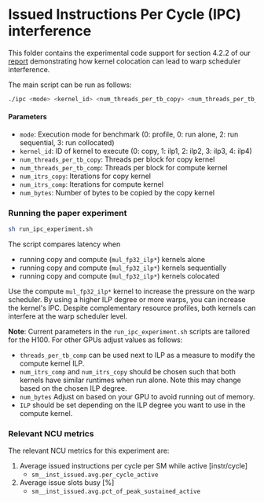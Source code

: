 # Issued Instructions Per Cycle (IPC) interference
This folder contains the experimental code support for section 4.2.2 of our [report](https://arxiv.org/pdf/2501.16909) demonstrating how kernel colocation can lead to warp scheduler interference.

The main script can be run as follows:
```bash
./ipc <mode> <kernel_id> <num_threads_per_tb_copy> <num_threads_per_tb_comp> <num_itrs_copy> <num_itrs_comp> <num_bytes>
```
#### Parameters
- `mode`: Execution mode for benchmark (0: profile, 0: run alone, 2: run sequential, 3: run collocated)
- `kernel_id`: ID of kernel to execute (0: copy, 1: ilp1, 2: ilp2, 3: ilp3, 4: ilp4)
- `num_threads_per_tb_copy`: Threads per block for copy kernel
- `num_threads_per_tb_comp`: Threads per block for compute kernel
- `num_itrs_copy`: Iterations for copy kernel
- `num_itrs_comp`: Iterations for compute kernel
- `num_bytes`: Number of bytes to be copied by the copy kernel

### Running the paper experiment
```bash
sh run_ipc_experiment.sh
```
The script compares latency when
- running copy and compute (`mul_fp32_ilp*`) kernels alone
- running copy and compute (`mul_fp32_ilp*`) kernels sequentially
- running copy and compute (`mul_fp32_ilp*`) kernels colocated

Use the compute `mul_fp32_ilp*` kernel to increase the pressure on the warp scheduler. By using a higher ILP degree or more warps, you can increase the kernel's IPC. Despite complementary resource profiles, both kernels can interfere at the warp scheduler level.

**Note**: Current parameters in the `run_ipc_experiment.sh` scripts are tailored for the H100. For other GPUs adjust values as follows:
- `threads_per_tb_comp` can be used next to ILP as a measure to modify the compute kernel ILP.
- `num_itrs_comp` and `num_itrs_copy` should be chosen such that both kernels have similar runtimes when run alone. Note this may change based on the chosen ILP degree.
- `num_bytes` Adjust on based on your GPU to avoid running out of memory.
- `ILP` should be set depending on the ILP degree you want to use in the compute kernel.

### Relevant NCU metrics
The relevant NCU metrics for this experiment are:
1. Average issued instructions per cycle per SM while active [instr/cycle]
    - `sm__inst_issued.avg.per_cycle_active`
2. Average issue slots busy [%]
    - `sm__inst_issued.avg.pct_of_peak_sustained_active`

